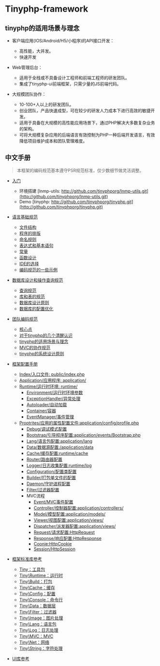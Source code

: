 Tinyphp-framework
====

tinyphp的适用场景与理念
---- 
* 客户端应用(IOS/Android/H5/小程序)的API接口开发：
    * 高性能，大并发。
    * 快速开发
    
*  Web管理后台：
    * 适用于全栈或不具备设计工程师和前端工程师的研发团队。
    * 集成了tinyphp-ui前端框架，只需少量的JS前端代码。 
    
* 大规模团队协作：
    * 10-100+人以上的研发团队。
    * 创业团队，产品快速成型，可在较少的研发人力成本下进行高效的敏捷开发。
    * 适用于具备在大规模的高性能应用场景下，通过PHP解决大多数复杂业务的架构。
    * 可将大规模复杂应用的后端语言有效控制为PHP一种后端开发语言，有效降低项目维护成本和团队管理难度。

中文手册
---- 
> 本框架的编码规范基本遵守PSR规范标准，仅少数细节做灵活调整。
* [入门](#入门)
   * 环境搭建 [lnmp-utils: http://github.com/tinyphporg/lnmp-utils.git](http://github.com/tinyphporg/lnmp-utils.git)
   * Demo [tinyphp: http://github.com/tinyphporg/tinyphp.git](http://github.com/tinyphporg/tinyphp.git)
    
* [语言基础规范](https://github.com/tinyphporg/tinyphp-docs/tree/master/docs/coding)
    + [文件结构](https://github.com/tinyphporg/tinyphp-docs/blob/master/docs/coding/file_001.md)   
    + [程序的排版](https://github.com/tinyphporg/tinyphp-docs/blob/master/docs/coding/program_typesetting_002.md)    
    + [命名规则](https://github.com/tinyphporg/tinyphp-docs/blob/master/docs/coding/rules_003.md)  
    + [表达式和基本语句](https://github.com/tinyphporg/tinyphp-docs/blob/master/docs/coding/expression_004.md)  
    + [常量](https://github.com/tinyphporg/tinyphp-docs/blob/master/docs/coding/constant_005.md)  
    + [函数设计](https://github.com/tinyphporg/tinyphp-docs/blob/master/docs/coding/function_006.md)  
    + [IDE的选择](https://github.com/tinyphporg/tinyphp-docs/blob/master/docs/coding/ide_007.md)  
    + [编码规范的一些示例](https://github.com/tinyphporg/tinyphp-docs/blob/master/docs/coding/example_008.md)  

* [数据库设计和操作查询规范](https://github.com/tinyphporg/tinyphp-docs/tree/master/docs/sql)
    + [查询规范](https://github.com/tinyphporg/tinyphp-docs/blob/master/docs/sql/select_001.md)
    + [库和表的规范](https://github.com/tinyphporg/tinyphp-docs/blob/master/docs/sql/dbtable_002.md)
    + [数据库设计原则](https://github.com/tinyphporg/tinyphp-docs/blob/master/docs/sql/design_003.md)
    + [数据库的配置优化](https://github.com/tinyphporg/tinyphp-docs/blob/master/docs/sql/optimization_004.md)
* [团队编码规范](https://github.com/tinyphporg/tinyphp-docs/tree/master/docs/team)
    + [核心点](https://github.com/tinyphporg/tinyphp-docs/blob/master/docs/team/README.md#%E6%A0%B8%E5%BF%83%E7%82%B9)
    + [对于tinyphp的几个清醒认识](https://github.com/tinyphporg/tinyphp-docs/blob/master/docs/team/README.md#%E5%AF%B9%E4%BA%8E%E6%A1%86%E6%9E%B6%E7%9A%84%E5%87%A0%E4%B8%AA%E6%B8%85%E9%86%92%E8%AE%A4%E8%AF%86)
    + [tinyphp的适用场景与理念](https://github.com/tinyphporg/tinyphp-docs/blob/master/docs/team/README.md#tinyphp%E7%9A%84%E9%80%82%E7%94%A8%E5%9C%BA%E6%99%AF%E4%B8%8E%E7%90%86%E5%BF%B5)
    + [MVC的协作规范](https://github.com/tinyphporg/tinyphp-docs/blob/master/docs/team/README.md#mvc%E7%9A%84%E5%8D%8F%E4%BD%9C%E8%A7%84%E8%8C%83)
    + [tinyphp的系统设计原则](https://github.com/tinyphporg/tinyphp-docs/blob/master/docs/team/README.md#tinyphp%E7%9A%84%E7%B3%BB%E7%BB%9F%E8%AE%BE%E8%AE%A1%E5%8E%9F%E5%88%99)
* [框架配置手册](https://github.com/tinyphporg/tinyphp-docs/blob/master/docs/manual/) 
    * [Index/入口文件:    public/index.php](https://github.com/tinyphporg/tinyphp-docs/blob/master/docs/manual/index.md)
    * [Application/应用程序: application/](https://github.com/tinyphporg/tinyphp-docs/blob/master/docs/manual/application.md)    
    * [Runtime/运行时环境: runtime/](https://github.com/tinyphporg/tinyphp-docs/blob/master/docs/manual/runtime.md)    
        * [Environment/运行时环境参数](https://github.com/tinyphporg/tinyphp-docs/blob/master/docs/manual/runtime_env.md)  
        * [ExceptionHandler/异常处理](https://github.com/tinyphporg/tinyphp-docs/blob/master/docs/manual/runtime_exception.md)   
        * [Autoloader/自动加载](https://github.com/tinyphporg/tinyphp-docs/blob/master/docs/manual/runtime_autoloader.md)   
        * [Container/容器](https://github.com/tinyphporg/tinyphp-docs/blob/master/docs/manual/runtime_container.md)   
        * [EventManager/事件管理](https://github.com/tinyphporg/tinyphp-docs/blob/master/docs/manual/runtime_event.md)   
    * [Proptrites/应用的属性配置文件:application/config/profile.php](https://github.com/tinyphporg/tinyphp-docs/blob/master/docs/manual/profile.md)
        * [Debug/调试模式配置](https://github.com/tinyphporg/tinyphp-docs/blob/master/docs/manual/debug.md)
        * [Bootstrap/引导程序配置:application/events/Bootstrap.php](https://github.com/tinyphporg/tinyphp-docs/blob/master/docs/manual/bootstrap.md)
        * [Lang/语言包配置:application/lang](https://github.com/tinyphporg/tinyphp-docs/blob/master/docs/manual/lang.md)
        * [Data/数据源配置:/application/data](https://github.com/tinyphporg/tinyphp-docs/blob/master/docs/manual/data.md)
        * [Cache/缓存配置:runtime/cache](https://github.com/tinyphporg/tinyphp-docs/blob/master/docs/manual/cache.md)
        * [Router/路由器配置](https://github.com/tinyphporg/tinyphp-docs/blob/master/docs/manual/mvc_router.md)
        * [Logger/日志收集配置:runtime/log](https://github.com/tinyphporg/tinyphp-docs/blob/master/docs/manual/logger.md)
        * [Configuration/配置类配置](https://github.com/tinyphporg/tinyphp-docs/blob/master/docs/manual/configuration.md)
        * [Builder/打包单文件的配置](https://github.com/tinyphporg/tinyphp-docs/blob/master/docs/manual/builder.md)
        * [Daemon/守护进程配置](https://github.com/tinyphporg/tinyphp-docs/blob/master/docs/manual/daemon.md)
        * [Filter/过滤器配置](https://github.com/tinyphporg/tinyphp-docs/blob/master/docs/manual/filter.md)
        * MVC流程
            * [Event/MVC事件配置](https://github.com/tinyphporg/tinyphp-docs/blob/master/docs/manual/mvc_event.md)
            * [Controller/控制器配置:application/controllers/](https://github.com/tinyphporg/tinyphp-docs/blob/master/docs/manual/mvc_controller.md)
            * [Model/模型配置:application/models/](https://github.com/tinyphporg/tinyphp-docs/blob/master/docs/manual/mvc_model.md)
            * [Viewer/视图配置:application/views/](https://github.com/tinyphporg/tinyphp-docs/blob/master/docs/manual/mvc_viewer.md)
            * [Dispatcher/派发器配置:application/views/](https://github.com/tinyphporg/tinyphp-docs/blob/master/docs/manual/mvc_dispatcher.md)
            * [Request/请求配置:HttpRequest](https://github.com/tinyphporg/tinyphp-docs/blob/master/docs/manual/mvc_request.md)
            * [Response/响应配置:HttpResponse](https://github.com/tinyphporg/tinyphp-docs/blob/master/docs/manual/mvc_response.md)
            * [Coonie:HttpCookie](https://github.com/tinyphporg/tinyphp-docs/blob/master/docs/manual/mvc_cookie.md)
            * [Session/HttpSession](https://github.com/tinyphporg/tinyphp-docs/blob/master/docs/manual/mvc_session.md)            
    
* [框架标准库参考](https://github.com/tinyphporg/tinyphp-docs/blob/master/docs/lib/)
    * [Tiny：工具包](https://github.com/tinyphporg/tinyphp-docs/blob/master/docs/lib/tiny.md)
    * [Tiny\Runtime：运行时](https://github.com/tinyphporg/tinyphp-docs/blob/master/docs/lib/runtime.md)
    * [Tiny\Build：打包](https://github.com/tinyphporg/tinyphp-docs/blob/master/docs/lib/build.md)
    * [Tiny\Cache：缓存](https://github.com/tinyphporg/tinyphp-docs/blob/master/docs/lib/cache.md)
    * [Tiny\Config：配置](https://github.com/tinyphporg/tinyphp-docs/blob/master/docs/lib/config.md)
    * [Tiny\Console：命令行](https://github.com/tinyphporg/tinyphp-docs/blob/master/docs/lib/console.md)
    * [Tiny\Data：数据层](https://github.com/tinyphporg/tinyphp-docs/blob/master/docs/lib/data.md)
    * [Tiny\Filter：过滤器](https://github.com/tinyphporg/tinyphp-docs/blob/master/docs/lib/filter.md)   
    * [Tiny\Image：图片处理](https://github.com/tinyphporg/tinyphp-docs/blob/master/docs/lib/image.md)
    * [Tiny\Lang：语言包](https://github.com/tinyphporg/tinyphp-docs/blob/master/docs/lib/lang.md)
    * [Tiny\Log：日志处理](https://github.com/tinyphporg/tinyphp-docs/blob/master/docs/lib/log.md)
    * [Tiny\MVC：MVC](https://github.com/tinyphporg/tinyphp-docs/blob/master/docs/lib/mvc.md)
    * [Tiny\Net：网络](https://github.com/tinyphporg/tinyphp-docs/blob/master/docs/lib/net.md)
    * [Tiny\String：字符处理](https://github.com/tinyphporg/tinyphp-docs/blob/master/docs/lib/string.md) 
   
* [UI库参考](https://github.com/tinyphporg/tinyphp-docs/blob/master/docs/ui/)                     



